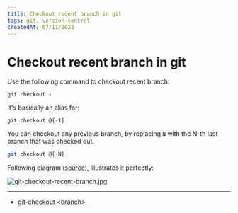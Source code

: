 ```yaml
---
title: Checkout recent branch in git
tags: git, version-control
createdAt: 07/11/2022
---
```


# Checkout recent branch in git

Use the following command to checkout recent branch:

```shell
git checkout -
```

It's basically an alias for:

```shell
git checkout @{-1}
```

You can checkout any previous branch, by replacing `N` with the N-th last branch that was checked out.

```bash
git checkout @{-N}
```

Following diagram ([source](https://stackoverflow.com/a/33199051)), illustrates it perfectly:

![git-checkout-recent-branch.jpg](https://cdn.hashnode.com/res/hashnode/image/upload/v1667845009489/b5dX7qkFW.jpg)

---

- [git-checkout &lt;branch&gt;](https://git-scm.com/docs/git-checkout#Documentation/git-checkout.txt-ltbranchgt)
